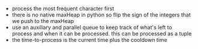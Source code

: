 - process the most frequent character first
- there is no native maxHeap in python so flip the sign of the integers that we push to the maxHeap
- use an auxiliary and parallel queue to keep track of what's left to process and when it can be processed. this can be processed as a tuple
- the time-to-process is the current time plus the cooldown time